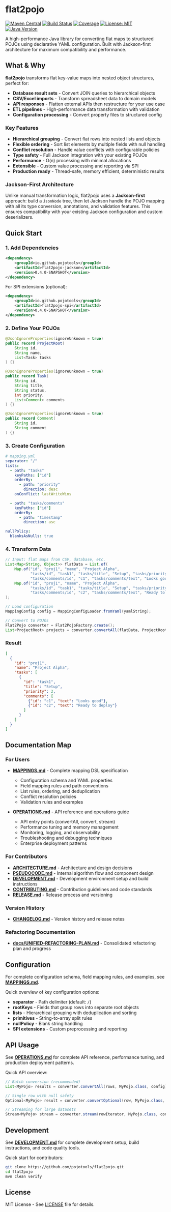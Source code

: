 # flat2pojo

[![Maven Central](https://img.shields.io/maven-central/v/io.github.pojotools/flat2pojo-jackson.svg?label=Maven%20Central&color=blue)](https://central.sonatype.com/artifact/io.github.pojotools/flat2pojo-jackson)
[![Build Status](https://github.com/pojotools/flat2pojo/actions/workflows/ci.yml/badge.svg)](https://github.com/pojotools/flat2pojo/actions/workflows/ci.yml)
[![Coverage](https://img.shields.io/endpoint?url=https://gist.githubusercontent.com/Kyran121/5557abfde7aa8a8104a133428c2e1b3a/raw/flat2pojo-coverage.json)](https://pojotools.github.io/flat2pojo/coverage/)
[![License: MIT](https://img.shields.io/badge/License-MIT-yellow.svg)](https://opensource.org/licenses/MIT)
[![Java Version](https://img.shields.io/badge/Java-21%2B-orange.svg)](https://openjdk.org/projects/jdk/21/)

A high-performance Java library for converting flat maps to structured POJOs using declarative YAML configuration. Built with Jackson-first architecture for maximum compatibility and performance.

## What & Why

**flat2pojo** transforms flat key-value maps into nested object structures, perfect for:

- **Database result sets** - Convert JOIN queries to hierarchical objects
- **CSV/Excel imports** - Transform spreadsheet data to domain models
- **API responses** - Flatten external APIs then restructure for your use case
- **ETL pipelines** - High-performance data transformation with validation
- **Configuration processing** - Convert property files to structured config

### Key Features

- **Hierarchical grouping** - Convert flat rows into nested lists and objects
- **Flexible ordering** - Sort list elements by multiple fields with null handling
- **Conflict resolution** - Handle value conflicts with configurable policies
- **Type safety** - Full Jackson integration with your existing POJOs
- **Performance** - O(n) processing with minimal allocations
- **Extensible** - Custom value processing and reporting via SPI
- **Production ready** - Thread-safe, memory efficient, deterministic results

### Jackson-First Architecture

Unlike manual transformation logic, flat2pojo uses a **Jackson-first** approach: build a `JsonNode` tree, then let Jackson handle the POJO mapping with all its type conversion, annotations, and validation features. This ensures compatibility with your existing Jackson configuration and custom deserializers.

## Quick Start

### 1. Add Dependencies

```xml
<dependency>
    <groupId>io.github.pojotools</groupId>
    <artifactId>flat2pojo-jackson</artifactId>
    <version>0.4.0-SNAPSHOT</version>
</dependency>
```

For SPI extensions (optional):
```xml
<dependency>
    <groupId>io.github.pojotools</groupId>
    <artifactId>flat2pojo-spi</artifactId>
    <version>0.4.0-SNAPSHOT</version>
</dependency>
```

### 2. Define Your POJOs

```java
@JsonIgnoreProperties(ignoreUnknown = true)
public record ProjectRoot(
    String id,
    String name,
    List<Task> tasks
) {}

@JsonIgnoreProperties(ignoreUnknown = true)
public record Task(
    String id,
    String title,
    String status,
    int priority,
    List<Comment> comments
) {}

@JsonIgnoreProperties(ignoreUnknown = true)
public record Comment(
    String id,
    String comment
) {}
```

### 3. Create Configuration

```yaml
# mapping.yml
separator: "/"
lists:
  - path: "tasks"
    keyPaths: ["id"]
    orderBy:
      - path: "priority"
        direction: desc
    onConflict: lastWriteWins

  - path: "tasks/comments"
    keyPaths: ["id"]
    orderBy:
      - path: "timestamp"
        direction: asc

nullPolicy:
  blanksAsNulls: true
```

### 4. Transform Data

```java
// Input: flat maps from CSV, database, etc.
List<Map<String, Object>> flatData = List.of(
    Map.of("id", "proj1", "name", "Project Alpha",
           "tasks/id", "task1", "tasks/title", "Setup", "tasks/priority", "1",
           "tasks/comments/id", "c1", "tasks/comments/text", "Looks good"),
    Map.of("id", "proj1", "name", "Project Alpha",
           "tasks/id", "task1", "tasks/title", "Setup", "tasks/priority", "2",
           "tasks/comments/id", "c2", "tasks/comments/text", "Ready to deploy")
);

// Load configuration
MappingConfig config = MappingConfigLoader.fromYaml(yamlString);

// Convert to POJOs
Flat2Pojo converter = Flat2PojoFactory.create();
List<ProjectRoot> projects = converter.convertAll(flatData, ProjectRoot.class, config);
```

### Result

```json
[
  {
    "id": "proj1",
    "name": "Project Alpha",
    "tasks": [
      {
        "id": "task1",
        "title": "Setup",
        "priority": 2,
        "comments": [
          {"id": "c1", "text": "Looks good"},
          {"id": "c2", "text": "Ready to deploy"}
        ]
      }
    ]
  }
]
```

## Documentation Map

### For Users

- **[MAPPINGS.md](MAPPINGS.md)** - Complete mapping DSL specification
  - Configuration schema and YAML properties
  - Field mapping rules and path conventions
  - List rules, ordering, and deduplication
  - Conflict resolution policies
  - Validation rules and examples

- **[OPERATIONS.md](OPERATIONS.md)** - API reference and operations guide
  - API entry points (convertAll, convert, stream)
  - Performance tuning and memory management
  - Monitoring, logging, and observability
  - Troubleshooting and debugging techniques
  - Enterprise deployment patterns

### For Contributors

- **[ARCHITECTURE.md](ARCHITECTURE.md)** - Architecture and design decisions
- **[PSEUDOCODE.md](PSEUDOCODE.md)** - Internal algorithm flow and component design
- **[DEVELOPMENT.md](DEVELOPMENT.md)** - Development environment setup and build instructions
- **[CONTRIBUTING.md](CONTRIBUTING.md)** - Contribution guidelines and code standards
- **[RELEASE.md](RELEASE.md)** - Release process and versioning

### Version History

- **[CHANGELOG.md](CHANGELOG.md)** - Version history and release notes

### Refactoring Documentation

- **[docs/UNIFIED-REFACTORING-PLAN.md](docs/UNIFIED-REFACTORING-PLAN.md)** - Consolidated refactoring plan and progress

## Configuration

For complete configuration schema, field mapping rules, and examples, see **[MAPPINGS.md](MAPPINGS.md)**.

Quick overview of key configuration options:

- **separator** - Path delimiter (default: `/`)
- **rootKeys** - Fields that group rows into separate root objects
- **lists** - Hierarchical grouping with deduplication and sorting
- **primitives** - String-to-array split rules
- **nullPolicy** - Blank string handling
- **SPI extensions** - Custom preprocessing and reporting

## API Usage

See **[OPERATIONS.md](OPERATIONS.md)** for complete API reference, performance tuning, and production deployment patterns.

Quick API overview:

```java
// Batch conversion (recommended)
List<MyPojo> results = converter.convertAll(rows, MyPojo.class, config);

// Single row with null safety
Optional<MyPojo> result = converter.convertOptional(row, MyPojo.class, config);

// Streaming for large datasets
Stream<MyPojo> stream = converter.stream(rowIterator, MyPojo.class, config);
```

## Development

See **[DEVELOPMENT.md](DEVELOPMENT.md)** for complete development setup, build instructions, and code quality tools.

Quick start for contributors:

```bash
git clone https://github.com/pojotools/flat2pojo.git
cd flat2pojo
mvn clean verify
```

## License

MIT License - See [LICENSE](LICENSE) file for details.